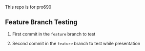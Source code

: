 This repo is for pro690

## Feature Branch Testing

1. First commit in the `feature` branch to test

1. Second commit in the `feature` branch to test while presentation
